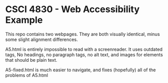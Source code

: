 # CSCI 4830 - Web Accessibility Example

This repo contains two webpages. They are both visually identical, minus some slight alignment differences. 

A5.html is entirely impossible to read with a screenreader. It uses outdated tags, No headings, no paragraph tags, no alt text, and images for elements that should be plain text.

A5-fixed.html is much easier to navigate, and fixes (hopefully) all of the problems of A5.html
